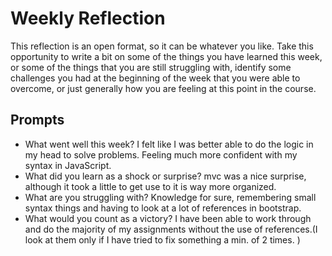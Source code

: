 # Weekly Reflection
This reflection is an open format, so it can be whatever you like. Take this opportunity to write a bit on some of the things you have learned this week, or some of the things that you are still struggling with, identify some challenges you had at the beginning of the week that you were able to overcome, or just generally how you are feeling at this point in the course.

## Prompts
- What went well this week?
I felt like I was better able to do the logic in my head to solve problems. Feeling much more confident with my syntax in JavaScript. 
- What did you learn as a shock or surprise?
mvc was a nice surprise, although it took a little to get use to it is way more organized.
- What are you struggling with?
Knowledge for sure, remembering small syntax things and having to look at a lot of references in bootstrap.
- What would you count as a victory?
I have been able to work through and do the majority of my assignments without the use of references.(I look at them only if I have tried to fix something a min. of 2 times. )